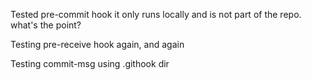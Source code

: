Tested pre-commit hook it only runs locally and is not part of the repo.  what's the point?

Testing pre-receive hook again, and again

Testing commit-msg using .githook dir
